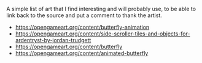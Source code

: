 A simple list of art that I find interesting and will probably use, to be able to link
back to the source and put a comment to thank the artist.
* https://opengameart.org/content/butterfly-animation
* https://opengameart.org/content/side-scroller-tiles-and-objects-for-ardentryst-by-jordan-trudgett
* https://opengameart.org/content/butterfly 
* https://opengameart.org/content/animated-butterfly